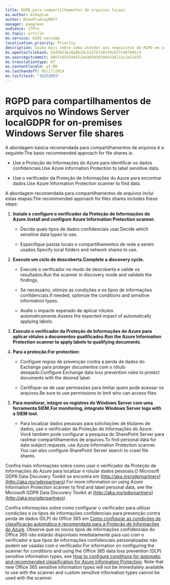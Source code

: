 ```yaml
---
title: RGPD para compartilhamentos de arquivos locais
ms.author: mikeplum
author: MikePlumleyMSFT
manager: pamgreen
audience: ITPro
ms.topic: article
ms.service: O365-seccomp
localization_priority: Priority
description: Saiba mais sobre como atender aos requisitos de RGPD em compartilhamentos de arquivos no Windows Server local.
ms.openlocfilehash: b5d5023ec8a052dc51575fa01f9cb77c4bf001c4
ms.sourcegitcommit: 9d67cb52544321a430343d39eb336112c1a11d35
ms.translationtype: HT
ms.contentlocale: pt-BR
ms.lasthandoff: 05/17/2019
ms.locfileid: "34152693"
---
```

# <a name="gdpr-for-on-premises-windows-server-file-shares"></a><span data-ttu-id="ffa15-103">RGPD para compartilhamentos de arquivos no Windows Server local</span><span class="sxs-lookup"><span data-stu-id="ffa15-103">GDPR for on-premises Windows Server file shares</span></span>

<span data-ttu-id="ffa15-104">A abordagem básica recomendada para compartilhamentos de arquivos é a seguinte:</span><span class="sxs-lookup"><span data-stu-id="ffa15-104">The basic recommended approach for file shares is:</span></span>

-   <span data-ttu-id="ffa15-105">Use a Proteção de Informações do Azure para identificar os dados confidenciais.</span><span class="sxs-lookup"><span data-stu-id="ffa15-105">Use Azure Information Protection to label sensitive data.</span></span>

-   <span data-ttu-id="ffa15-106">Use o verificador da Proteção de Informações do Azure para encontrar dados.</span><span class="sxs-lookup"><span data-stu-id="ffa15-106">Use Azure Information Protection scanner to find data.</span></span>

<span data-ttu-id="ffa15-107">A abordagem recomendada para compartilhamentos de arquivos inclui estas etapas:</span><span class="sxs-lookup"><span data-stu-id="ffa15-107">The recommended approach for files shares includes these steps:</span></span>

1.  <span data-ttu-id="ffa15-108">**Instale e configure o verificador da Proteção de Informações do Azure.**</span><span class="sxs-lookup"><span data-stu-id="ffa15-108">**Install and configure Azure Information Protection scanner.**</span></span>

    -   <span data-ttu-id="ffa15-109">Decida quais tipos de dados confidenciais usar.</span><span class="sxs-lookup"><span data-stu-id="ffa15-109">Decide which sensitive data types to use.</span></span>

    -   <span data-ttu-id="ffa15-110">Especifique pastas locais e compartilhamentos de rede a serem usados.</span><span class="sxs-lookup"><span data-stu-id="ffa15-110">Specify local folders and network shares to use.</span></span>

2.  <span data-ttu-id="ffa15-111">**Execute um ciclo de descoberta.**</span><span class="sxs-lookup"><span data-stu-id="ffa15-111">**Complete a discovery cycle.**</span></span>

    -   <span data-ttu-id="ffa15-112">Execute o verificador no modo de descoberta e valide os resultados.</span><span class="sxs-lookup"><span data-stu-id="ffa15-112">Run the scanner in discovery mode and validate the findings.</span></span>

    -   <span data-ttu-id="ffa15-113">Se necessário, otimize as condições e os tipos de informações confidenciais.</span><span class="sxs-lookup"><span data-stu-id="ffa15-113">If needed, optimize the conditions and sensitive information types.</span></span>

    -   <span data-ttu-id="ffa15-114">Avalie o impacto esperado de aplicar rótulos automaticamente.</span><span class="sxs-lookup"><span data-stu-id="ffa15-114">Assess the expected impact of automatically applying labels.</span></span>

3.  <span data-ttu-id="ffa15-115">**Execute o verificador da Proteção de Informações do Azure para aplicar rótulos a documentos qualificados**.</span><span class="sxs-lookup"><span data-stu-id="ffa15-115">**Run the Azure Information Protection scanner to apply labels to qualifying documents**.</span></span>

4.  <span data-ttu-id="ffa15-116">**Para a proteção:**</span><span class="sxs-lookup"><span data-stu-id="ffa15-116">**For protection:**</span></span>

    -   <span data-ttu-id="ffa15-117">Configure regras de prevenção contra a perda de dados do Exchange para proteger documentos com o rótulo desejado.</span><span class="sxs-lookup"><span data-stu-id="ffa15-117">Configure Exchange data loss prevention rules to protect documents with the desired label.</span></span>

    -   <span data-ttu-id="ffa15-118">Certifique-se de usar permissões para limitar quem pode acessar os arquivos.</span><span class="sxs-lookup"><span data-stu-id="ffa15-118">Be sure to use permissions to limit who can access files.</span></span>

5.  <span data-ttu-id="ffa15-119">**Para monitorar, integre os registros do Windows Server com uma ferramenta SIEM.**</span><span class="sxs-lookup"><span data-stu-id="ffa15-119">**For monitoring, integrate Windows Server logs with a SIEM tool.**</span></span>

    -   <span data-ttu-id="ffa15-p101">Para localizar dados pessoais para solicitações de titulares de dados, use o verificador da Proteção de Informações do Azure. Você também pode configurar a pesquisa do SharePoint Server para rastrear compartilhamentos de arquivos.</span><span class="sxs-lookup"><span data-stu-id="ffa15-p101">To find personal data for data subject requests, use Azure Information Protection scanner. You can also configure SharePoint Server search to crawl file shares.</span></span>

<span data-ttu-id="ffa15-122">Confira mais informações sobre como usar o verificador da Proteção de Informações do Azure para localizar e rotular dados pessoais.O Microsoft GDPR Data Discovery Toolkit se encontra em [http://aka.ms/gdprpartners](<http://aka.ms/gdprpartners>).</span><span class="sxs-lookup"><span data-stu-id="ffa15-122">For more information on using Azure Information Protection scanner to find and label personal data, see the Microsoft GDPR Data Discovery Toolkit at [http://aka.ms/gdprpartners](<http://aka.ms/gdprpartners>).</span></span>

<span data-ttu-id="ffa15-p102">Confira informações sobre como configurar o verificador para utilizar condições e os tipos de informações confidenciais para prevenção contra perda de dados (DLP) do Office 365 em [Como configurar as condições de classificação automática e recomendada para a Proteção de Informações do Azure](https://docs.microsoft.com/pt-BR/information-protection/deploy-use/configure-policy-classification). Observe que os novos tipos de informações confidenciais do Office 365 não estarão disponíveis imediatamente para uso com o verificador e que tipos de informações confidenciais personalizadas não podem ser usadas com o verificador.</span><span class="sxs-lookup"><span data-stu-id="ffa15-p102">For information on configuring the scanner for conditions and using the Office 365 data loss prevention (DLP) sensitive information types, see [How to configure conditions for automatic and recommended classification for Azure Information Protection](https://docs.microsoft.com/en-us/information-protection/deploy-use/configure-policy-classification). Note that new Office 365 sensitive information types will not be immediately available to use with the scanner and custom sensitive information types cannot be used with the scanner.</span></span>
